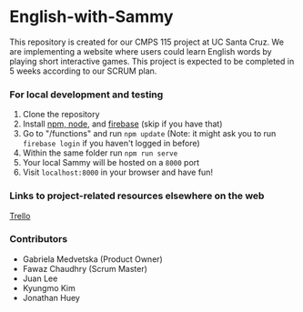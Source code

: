 # English-with-Sammy
This repository is created for our CMPS 115 project at UC Santa Cruz.
We are implementing a website where users could learn English words by playing short interactive games.
This project is expected to be completed in 5 weeks according to our SCRUM plan.

### For local development and testing
1. Clone the repository
2. Install [npm, node](https://nodejs.org/en/download/), and [firebase](https://firebase.google.com/docs/cli#install_the_firebase_cli) (skip if you have that)
3. Go to "/functions" and run `npm update` (Note: it might ask you to run `firebase login` if you haven't logged in before)
4. Within the same folder run `npm run serve`
5. Your local Sammy will be hosted on a `8000` port
6. Visit `localhost:8000` in your browser and have fun!

### Links to project-related resources elsewhere on the web
[Trello](https://trello.com/invite/b/h2H8jaYs/1989a603fe8ccbbc805ff282e2aed24f/overview-of-the-project)

### Contributors
* Gabriela Medvetska (Product Owner)
* Fawaz Chaudhry (Scrum Master)
* Juan Lee
* Kyungmo Kim
* Jonathan Huey

